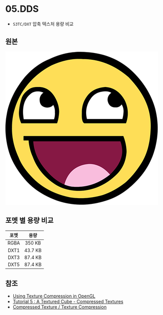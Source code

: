 # 05.DDS
- `S3TC/DXT` 압축 텍스처 용량 비교

## 원본

<img src="./Res/RGBA/awesomeface.png" alt="awesomeface" width="476" height="476">


## 포멧 별 용량 비교

| 포멧 | 용량 | 
|:---:|:---:|
| RGBA | 350 KB |
| DXT1 | 43.7 KB |
| DXT3 | 87.4 KB |
| DXT5 | 87.4 KB |


## 참조
- [Using Texture Compression in OpenGL](https://www.oldunreal.com/editing/s3tc/ARB_texture_compression.pdf)
- [Tutorial 5 : A Textured Cube - Compressed Textures](https://www.opengl-tutorial.org/beginners-tutorials/tutorial-5-a-textured-cube/)
- [Compressed Texture / Texture Compression](https://blog.naver.com/luku756/221835396884)